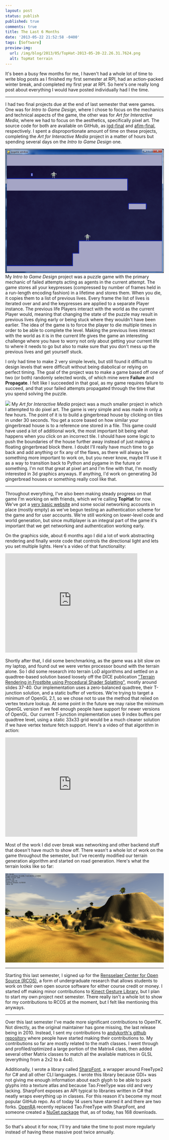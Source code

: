 ```yaml
---
layout: post
status: publish
published: true
comments: true
title: The Last 6 Months
date: '2013-05-22 21:52:58 -0400'
tags: [Software]
preview-img:
  url: /img/blog/2013/05/TopHat-2013-05-20-22.26.31.7624.png
  alt: TopHat terrain
---
```


It's been a busy few months for me, I haven't had a whole lot of time to write
blog posts as I finished my first semester at RPI, had an action-packed winter
break, and completed my first year at RPI. So here's one really long post
about everything I would have posted individually had I the time.

------------------------------------------------------------------------------

I had two final projects due at the end of last semester that were games. One
was for *Intro to Game Design*, where I chose to focus on the mechanics and
technical aspects of the game, the other was for *Art for Interactive Media*,
where we had to focus on the aesthetics, specifically pixel art. The source
code for both are available on GitHub, as [igd-final][1] and [afim-final][2],
respectively. I spent a disproportionate amount of time on these projects,
completing the *Art for Interactive Media* project in a matter of hours but
spending several days on the *Intro to Game Design* one.

![igd-final-screenshot][3]
My *Intro to Game Design* project was a puzzle game with the primary mechanic
of failed attempts acting as agents in the current attempt. The game stores
all your keypresses (compressed by number of frames held in a run-length
encoding fashion) in a lifetime and stores them. When you die, it copies them
 to a list of previous lives. Every frame the list of lives is iterated over
and and the keypresses are applied to a separate Player instance. The previous
life Players interact with the world as the current Player would, meaning that
changing the state of the puzzle may result in previous lives dying early or
being stuck where they wouldn't have been earlier. The idea of the game is to
force the player to die multiple times in order to be able to complete the
level. Making the previous lives interact with the world as it is in the
current life gives the game an interesting challenge where you have to worry
not only about getting your current life to where it needs to go but also to
make sure that you don't mess up the previous lives and get yourself stuck.

I only had time to make 2 very simple levels, but still found it difficult to
design levels that were difficult without being diabolical or relying on
perfect timing. The goal of the project was to make a game based off one of
two (or both) randomly selected words, of which mine were **Failure** and
**Propagate**. I felt like I succeeded in that goal, as my game requires
failure to succeed, and that your failed attempts propagated through the time
that you spend solving the puzzle.

![][4]
My *Art for Interactive Media* project was a much smaller project in which I
attempted to do pixel art. The game is very simple and was made in only a few
hours. The point of it is to build a gingerbread house by clicking on tiles in
under 30 seconds. You get a score based on how similar your gingerbread house
is to a reference one stored in a file. This game could have used a lot of
additional work, the most important bit being what happens when you click on
an incorrect tile. I should have some logic to push the boundaries of the
house further away instead of just making a floating gingerbread block there.
I doubt I'll really have much time to go back and add anything or fix any of
the flaws, as there will always be something more important to work on, but
you never know, maybe I'll use it as a way to transition back to Python and
pygame in the future or something. I'm not that great at pixel art and I'm
fine with that, I'm mostly interested in 3d graphics anyways. If anything, I'd
work on generating 3d gingerbread houses or something really cool like that.

------------------------------------------------------------------------------

Throughout everything, I've also been making steady progress on that game I'm
working on with friends, which we're calling **TopHat** for now. We've got a
[very basic website][5] and some social networking accounts in place (mostly
empty) as we've begun testing an authentication scheme for the game and for
user accounts. We're still working on lower-level code and world generation,
but since multiplayer is an integral part of the game it's important that we
get networking and authentication working early.

On the graphics side, about 6 months ago I did a lot of work abstracting
rendering and finally wrote code that controls the directional light and lets
you set multiple lights. Here's a video of that functionality:

<iframe width="420" height="315" src="http://www.youtube.com/embed/IQIbuOjuW98" frameborder="0" allowfullscreen="allowfullscreen"> </iframe>

Shortly after that, I did some benchmarking, as the game was a bit slow on my
laptop, and found out we were vertex processor bound with the terrain alone.
So I did some research into terrain LoD algorithms and settled on a
quadtree-based solution based loosely off the DICE publication
["Terrain Rendering in Frostbite using Procedural Shader Splatting"][6],
mostly around slides 37-40. Our implementation uses a zero-balanced quadtree,
their T-junction solution, and a static buffer of vertices. We're trying to
target a minimum of OpenGL 2.1, so we chose not to use the method that relied
on vertex texture lookup. At some point in the future we may raise the minimum
OpenGL version if we feel enough people have support for newer versions of
OpenGL. Our current T-junction implementation uses 9 index buffers per
quadtree level, using a static 33x33 grid would be a much cleaner solution if
we have vertex texture fetch support. Here's a video of that algorithm in
action:

<iframe width="420" height="315" src="http://www.youtube.com/embed/qWBhC_Mch9M" frameborder="0" allowfullscreen="allowfullscreen"> </iframe>

Most of the work I did over break was networking and other backend stuff that
doesn't have much to show off. There wasn't a whole lot of work on the game
throughout the semester, but I've recently modified our terrain generation
algorithm and started on road generation. Here's what the terrain looks like
so far:

![TopHat 2013-05-20 22.26.31.7624][7]

------------------------------------------------------------------------------

Starting this last semester, I signed up for the
[Rensselaer Center for Open Source (RCOS)][8], a form of undergraduate
research that allows students to work on their own open source software for
either course credit or money. I started off making minor contributions to
[Kinect Gesture Library][9], but I plan to start my own project next semester.
There really isn't a whole lot to show for my contributions to RCOS at the
moment, but I felt like mentioning this anyways.

------------------------------------------------------------------------------

Over this last semester I've made more significant contributions to OpenTK.
Not directly, as the original maintainer has gone missing, the last release
being in 2010. Instead, I sent my contributions to
[andykorth's github repository][10] where people have started making their
contributions to. My contributions so far are mostly related to the math
classes. I went through and profiled/optimized a large portion of the Matrix4
class, then added several other Matrix classes to match all the available
matrices in GLSL (everything from a 2x2 to a 4x4).

Additionally, I wrote a library called [SharpFont][11], a wrapper around
FreeType2 for C# and all other CLI languages. I wrote this library because
GDI+ was not giving me enough information about each glyph to be able to pack
glyphs into a texture atlas and because Tao.FreeType was old and very lacking.
SharpFont exposes an API typical to libraries written in C# that neatly wraps
everything up in classes. For this reason it's become my most popular GitHub
repo. As of today 14 users have starred it and there are two forks.
[OpenRA][12] recently replaced Tao.FreeType with SharpFont, and someone
created a [NuGet package][13] that, as of today, has 168 downloads.

------------------------------------------------------------------------------

So that's about it for now, I'll try and take the time to post more
regularly instead of having these massive post twice annually.

[1]:  https://github.com/Robmaister/igd-final
[2]:  https://github.com/Robmaister/afim-final
[3]:  /img/blog/2013/05/igd-final-screenshot.png
[4]:  /img/blog/2013/05/gingerbread_screenshot.png
[5]:  #
[6]:  http://dice.se/publications/terrain-rendering-in-frostbite-using-procedural-shader-splatting/
[7]:  /img/blog/2013/05/TopHat-2013-05-20-22.26.31.7624.png
[8]:  http://rcos.rpi.edu/
[9]:  https://github.com/eawerbaneth/Kinect-Gesture-Library
[10]: https://github.com/andykorth/opentk
[11]: https://github.com/Robmaister/SharpFont
[12]: https://github.com/OpenRA/OpenRA
[13]: https://nuget.org/packages/SharpFont/

